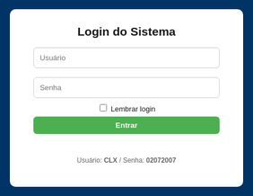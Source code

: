 <html lang="pt-BR">
<head>
<meta charset="utf-8">
<meta name="viewport" content="width=device-width,initial-scale=1">
<title>Ponto Eletrônico - Firebase com Abas por Dia</title>
<style>
:root{--blue:#003366;--green:#4CAF50;--yellow:#ff9800;--red:#f44336;}
body{font-family:Arial,Helvetica,sans-serif;background:#f7f9fc;margin:0}
header{background:var(--blue);color:#fff;padding:10px 16px;display:flex;align-items:center;justify-content:space-between;gap:12px;flex-wrap:wrap}
.logo{font-weight:700}
#clock{font-weight:700}
.controls{display:flex;gap:8px;align-items:center;flex-wrap:wrap}
button{padding:8px 12px;border:none;border-radius:6px;cursor:pointer;font-weight:600}
.add{background:var(--green);color:#fff}
.edit{background:#2196F3;color:#fff}
.del{background:#f44336;color:#fff}
.download{background:var(--yellow);color:#111}
.secondary{background:#e0e0e0;color:#222}
main{padding:18px;max-width:1100px;margin:18px auto}
.search{width:100%;padding:8px;border-radius:6px;border:1px solid #ccc;margin-bottom:12px}
table{width:100%;border-collapse:collapse;background:#fff;border-radius:8px;overflow:hidden;box-shadow:0 4px 18px rgba(0,0,0,0.06);margin-bottom:20px;}
th,td{padding:10px;border-bottom:1px solid #eee;text-align:left;font-size:14px}
th{background:#fafafa;font-weight:700}
tr:hover td{background:#fbfbfb}
.small{font-size:13px;color:#666;margin-left:6px}
.muted{color:#666;font-size:13px}
.flex-row{display:flex;gap:8px;align-items:center}
.modal{position:fixed;inset:0;background:rgba(0,0,0,.5);display:flex;align-items:center;justify-content:center;z-index:999}
.modal-content{background:#fff;padding:20px;border-radius:10px;width:95%;max-width:420px}
.hidden{display:none}
.top-right{display:flex;gap:8px;align-items:center}
.abas{display:flex;gap:6px;margin-bottom:12px;}
.abas button{padding:6px 10px;background:#ddd;border-radius:6px;}
.abas button.active{background:var(--blue);color:#fff;}
</style>
</head>
<body>

<!-- LOGIN -->
<div id="loginScreen" style="position:fixed;inset:0;background:var(--blue);display:flex;align-items:center;justify-content:center;z-index:9999">
  <div style="background:#fff;padding:28px;border-radius:10px;width:92%;max-width:360px;text-align:center">
    <h2 style="margin:0 0 8px">Login do Sistema</h2>
    <input id="user" placeholder="Usuário" style="width:92%;padding:10px;margin:8px 0;border-radius:6px;border:1px solid #ccc"><br>
    <input id="pass" type="password" placeholder="Senha" style="width:92%;padding:10px;margin:8px 0;border-radius:6px;border:1px solid #ccc"><br>
    <label style="font-size:13px"><input type="checkbox" id="remember"> Lembrar login</label><br>
    <button id="loginBtn" class="add" style="width:92%;margin-top:6px">Entrar</button>
    <p id="loginMsg" style="color:crimson;margin-top:8px;height:18px"></p>
    <p style="font-size:12px;color:#666;margin-top:6px">Usuário: <b>CLX</b> / Senha: <b>02072007</b></p>
  </div>
</div>

<header>
  <div style="display:flex;gap:12px;align-items:center">
    <div class="logo">Ponto Eletrônico</div>
    <div id="status" class="muted">Offline • Local Storage</div>
  </div>
  <div id="clock">--:--:--</div>
  <div class="controls top-right">
    <button class="download" id="baixarBtn">Baixar Planilha</button>
    <button class="secondary" id="limparTodosBtn">Limpar todos os pontos</button>
    <button class="secondary" id="logoutBtn">Sair</button>
  </div>
</header>

<main id="mainApp" class="hidden">
  <input id="search" class="search" placeholder="🔍 Pesquisar por nome, matrícula ou e-mail">
  <h3>Colaboradores</h3>
  <button class="add" id="addColabBtn">Adicionar Colaborador</button>
  <table id="colabTable">
    <thead>
      <tr>
        <th>#</th><th>ID</th><th>Nome</th><th>Matrícula / E-mail</th><th>Turno</th><th>Ações</th>
      </tr>
    </thead>
    <tbody id="colabBody"></tbody>
  </table>

  <!-- ABAS PARA DIAS DA SEMANA -->
  <div class="abas">
    <button class="active" data-dia="1">Segunda</button>
    <button data-dia="2">Terça</button>
    <button data-dia="3">Quarta</button>
    <button data-dia="4">Quinta</button>
    <button data-dia="5">Sexta</button>
    <button data-dia="6">Sábado</button>
  </div>

  <div id="tabelasDias"></div>

  <!-- RESUMO DE HORAS TRABALHADAS -->
  <h3>Resumo de Horas Trabalhadas</h3>
  <table id="horasTable">
    <thead>
      <tr>
        <th>Funcionário</th><th>Data</th><th>Horas Trabalhadas</th>
      </tr>
    </thead>
    <tbody id="horasBody"></tbody>
    <tfoot>
      <tr><td colspan="2"><b>Total Geral</b></td><td id="totalHoras">0</td></tr>
    </tfoot>
  </table>
</main>

<script src="https://cdn.jsdelivr.net/npm/xlsx@0.18.5/dist/xlsx.full.min.js"></script>
<script type="module">
import { initializeApp } from "https://www.gstatic.com/firebasejs/10.5.0/firebase-app.js";
import { getFirestore, collection, getDocs, setDoc, doc, deleteDoc } from "https://www.gstatic.com/firebasejs/10.5.0/firebase-firestore.js";

const firebaseConfig = {
  apiKey: "AIzaSyCpBiFzqOod4K32cWMr5hfx13fw6LGcPVY",
  authDomain: "ponto-eletronico-f35f9.firebaseapp.com",
  projectId: "ponto-eletronico-f35f9",
  storageBucket: "ponto-eletronico-f35f9.firebasestorage.app",
  messagingSenderId: "208638350255",
  appId: "1:208638350255:web:63d016867a67575b5e155a"
};

const app = initializeApp(firebaseConfig);
const db = getFirestore(app);

let colaboradores = [];
let pontos = [];

const loginBtn = document.getElementById('loginBtn');
const loginScreen = document.getElementById('loginScreen');
const mainApp = document.getElementById('mainApp');
const loginMsg = document.getElementById('loginMsg');
const rememberCheckbox = document.getElementById('remember');
const logoutBtn = document.getElementById('logoutBtn');
const colabBody = document.getElementById('colabBody');
const tabelasDias = document.getElementById('tabelasDias');
const horasBody = document.getElementById('horasBody');
const totalHorasCell = document.getElementById('totalHoras');

loginBtn.addEventListener('click', async () => {
  const u = document.getElementById('user').value.trim();
  const p = document.getElementById('pass').value.trim();
  if(u==='CLX' && p==='02072007'){
    loginScreen.style.display='none';
    mainApp.classList.remove('hidden');
    if(rememberCheckbox.checked) localStorage.setItem('autenticado','1');
    await carregarFirebase();
  } else {
    loginMsg.textContent='Usuário ou senha incorretos.';
    setTimeout(()=> loginMsg.textContent='',3000);
  }
});

if(localStorage.getItem('autenticado')==='1'){ 
  loginScreen.style.display='none'; 
  mainApp.classList.remove('hidden'); 
  carregarFirebase(); 
}
logoutBtn.addEventListener('click', ()=>{ 
  localStorage.removeItem('autenticado'); 
  location.reload(); 
});

setInterval(()=> document.getElementById('clock').textContent=new Date().toLocaleTimeString('pt-BR',{hour12:false}),1000);

async function carregarFirebase(){
  const colabs = await getDocs(collection(db,"colaboradores"));
  colaboradores = colabs.docs.map(doc=>({id:doc.id,...doc.data()}));
  const pts = await getDocs(collection(db,"pontos"));
  pontos = pts.docs.map(doc=>({id:doc.id,...doc.data()}));
  document.getElementById('status').textContent="Online • Firebase";
  renderAll();
}

function renderAll(){
  renderColaboradores();
  renderTabelasDias();
  calcularHoras();
}

function renderColaboradores(){
  colabBody.innerHTML='';
  colaboradores.forEach((c,i)=>{
    const tr=document.createElement('tr');
    tr.innerHTML=`
      <td>${i+1}</td><td>${c.id}</td><td>${c.nome}</td>
      <td>${c.matricula} <span class="small">(${c.email||''})</span></td>
      <td>${c.turno||''}</td>
      <td>
        <button class="add">Entrada</button>
        <button class="secondary">Saída</button>
        <button class="del">Excluir</button>
      </td>`;
    tr.querySelector('.add').onclick=()=>registrarPonto(c.id,'Entrada');
    tr.querySelector('.secondary').onclick=()=>registrarPonto(c.id,'Saída');
    tr.querySelector('.del').onclick=()=>removerColab(c.id);
    colabBody.appendChild(tr);
  });
}

function renderTabelasDias(){
  tabelasDias.innerHTML='';
  const diasSemana=['Segunda','Terça','Quarta','Quinta','Sexta','Sábado'];
  diasSemana.forEach((dia,i)=>{
    const table=document.createElement('table');
    table.id='tabelaDia'+(i+1);
    table.style.display=i===0?'table':'none';
    table.innerHTML=`
      <thead><tr>
        <th>#</th><th>ID Colab</th><th>Nome</th><th>Matrícula</th><th>E-mail</th><th>Data</th><th>Hora</th><th>Ações</th>
      </tr></thead>
      <tbody></tbody>`;
    tabelasDias.appendChild(table);
  });
  atualizarTabelasDias();
}

function atualizarTabelasDias(){
  const diasSemana=[1,2,3,4,5,6];
  diasSemana.forEach(dia=>{
    const tbody=document.querySelector('#tabelaDia'+dia+' tbody');
    tbody.innerHTML='';
    const diaPontos = pontos.filter(p=>{
      const d = new Date(p.horarioISO).getDay();
      // JS: domingo=0, segunda=1...
      return d===dia;
    });
    diaPontos.forEach((p,i)=>{
      const tr=document.createElement('tr');
      tr.innerHTML=`<td>${i+1}</td><td>${p.idColab}</td><td>${p.nome}</td><td>${p.matricula}</td><td>${p.email||''}</td><td>${p.data}</td><td>${p.hora}</td><td><button class="del">Excluir</button></td>`;
      tr.querySelector('.del').onclick=()=>excluirPonto(p.id);
      tbody.appendChild(tr);
    });
  });
}

async function registrarPonto(idColab,tipo){
  const c=colaboradores.find(x=>x.id===idColab);
  const now=new Date();
  const p={id:Date.now().toString(),idColab,nome:c.nome,matricula:c.matricula,email:c.email,tipo,data:now.toLocaleDateString('pt-BR'),hora:now.toLocaleTimeString('pt-BR',{hour12:false}), horarioISO:now.toISOString()};
  pontos.push(p); 
  atualizarTabelasDias(); 
  calcularHoras();
  await setDoc(doc(db,"pontos",p.id),p);
}

function calcularHoras(){
  horasBody.innerHTML='';
  let dados={};
  pontos.forEach(p=>{
    if(!dados[p.nome]) dados[p.nome]={};
    if(!dados[p.nome][p.data]) dados[p.nome][p.data]=[];
    dados[p.nome][p.data].push(p);
  });
  let totalGeral=0;
  Object.keys(dados).forEach(nome=>{
    Object.keys(dados[nome]).forEach(data=>{
      let reg=dados[nome][data].sort((a,b)=>new Date(a.horarioISO)-new Date(b.horarioISO));
      let entrada=null,total=0;
      reg.forEach(r=>{
        const hora=new Date(r.horarioISO);
        if(r.tipo==='Entrada') entrada=hora;
        if(r.tipo==='Saída' && entrada){
          total+=(hora-entrada)/3600000;
          entrada=null;
        }
      });
      totalGeral+=total;
      const tr=document.createElement('tr');
      tr.innerHTML=`<td>${nome}</td><td>${data}</td><td>${total.toFixed(2)} h</td>`;
      horasBody.appendChild(tr);
    });
  });
  totalHorasCell.textContent=totalGeral.toFixed(2)+" h";
}

async function excluirPonto(id){
  if(confirm("Excluir este ponto permanentemente?")){
    pontos=pontos.filter(p=>p.id!==id); 
    atualizarTabelasDias();
    calcularHoras();
    try { await deleteDoc(doc(db,"pontos",id)); } catch(err){ console.error(err); }
  }
}

async function removerColab(id){
  if(confirm("Excluir colaborador permanentemente?")){
    colaboradores=colaboradores.filter(c=>c.id!==id);
    pontos=pontos.filter(p=>p.idColab!==id);
    renderAll();
    try {
      await deleteDoc(doc(db,"colaboradores",id));
      const pts=await getDocs(collection(db,"pontos"));
      pts.docs.forEach(async p=>{ if(p.data().idColab===id) await deleteDoc(doc(db,"pontos",p.id)); });
    } catch(err){ console.error(err); }
  }
}

/* ABAS DIAS */
document.querySelectorAll('.abas button').forEach(btn=>{
  btn.addEventListener('click',()=>{
    document.querySelectorAll('.abas button').forEach(b=>b.classList.remove('active'));
    btn.classList.add('active');
    const dia=parseInt(btn.dataset.dia);
    for(let i=1;i<=6;i++){
      document.getElementById('tabelaDia'+i).style.display=i===dia?'table':'none';
    }
  });
});

/* EXPORTAR */
baixarBtn.onclick=()=>{
  const wb=XLSX.utils.book_new();
  XLSX.utils.book_append_sheet(wb,XLSX.utils.json_to_sheet(colaboradores),'Colaboradores');
  XLSX.utils.book_append_sheet(wb,XLSX.utils.json_to_sheet(pontos),'Pontos');
  const resumo=[];
  horasBody.querySelectorAll('tr').forEach(r=>{
    const tds=r.querySelectorAll('td');
    resumo.push({Funcionário:tds[0].textContent,Data:tds[1].textContent,"Horas Trabalhadas":tds[2].textContent});
  });
  XLSX.utils.book_append_sheet(wb,XLSX.utils.json_to_sheet(resumo),'Resumo de Horas');
  XLSX.writeFile(wb,'PontoEletronico.xlsx');
};

/* LIMPAR */
limparTodosBtn.onclick=()=>{ 
  if(confirm("Limpar todos os pontos?")){ 
    pontos=[]; 
    atualizarTabelasDias(); 
    calcularHoras();
  } 
};
</script>
</body>
</html>
